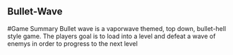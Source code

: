 ## Bullet-Wave

#Game Summary
Bullet wave is a vaporwave themed, top down, bullet-hell style game. The players goal is to load into a level and defeat a wave of enemys in order to progress to the next level
